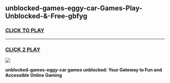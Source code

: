 
## unblocked-games-eggy-car-Games-Play-Unblocked-&-Free-gbfyg
<h3>
<a href="https://premium76.site?title=unblocked-games-eggy-car&ref=24A">CLICK TO PLAY</a></h3>
<hr>

<h3>
<a href="https://premium76.site?title=unblocked-games-eggy-car&ref=24A">CLICK 2 PLAY</a>
  
</h3>

<a href="https://premium76.site?title=unblocked-games-eggy-car&ref=24A"><img src="https://clearcache.store/games.png"></a>


**unblocked-games-eggy-car games unblocked: Your Gateway to Fun and Accessible Online Gaming**
